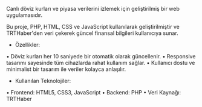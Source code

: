 Canlı döviz kurları ve piyasa verilerini izlemek için geliştirilmiş bir web uygulamasıdır.

Bu proje, PHP, HTML, CSS ve JavaScript kullanılarak geliştirilmiştir ve TRTHaber'den veri çekerek güncel finansal bilgileri kullanıcıya sunar.

- Özellikler:

• Döviz kurları her 10 saniyede bir otomatik olarak güncellenir.
• Responsive tasarımı sayesinde tüm cihazlarda rahat kullanım sağlar.
• Kullanıcı dostu ve minimalist bir tasarım ile veriler kolayca anlaşılır.

- Kullanılan Teknolojiler:

• Frontend: HTML5, CSS3, JavaScript
• Backend: PHP
• Veri Kaynağı: TRTHaber
